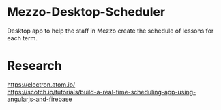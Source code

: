 # Mezzo-Desktop-Scheduler
Desktop app to help the staff in Mezzo create the schedule of lessons for each term.

# Research
https://electron.atom.io/ <br>
https://scotch.io/tutorials/build-a-real-time-scheduling-app-using-angularjs-and-firebase
